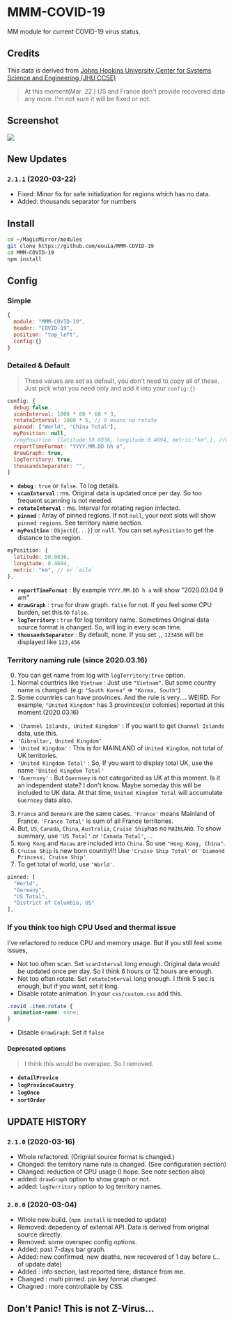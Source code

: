 # MMM-COVID-19
MM module for current COVID-19 virus status.

## Credits
This data is derived from [Johns Hopkins University Center for Systems Science and Engineering (JHU CCSE)](https://github.com/CSSEGISandData/COVID-19)

> At this moment(Mar. 22.) US and France don't provide recovered data any more. I'm not sure it will be fixed or not.

## Screenshot
![](https://raw.githubusercontent.com/eouia/MMM-COVID-19/master/covid.png)

## New Updates
### **`2.1.1` (2020-03-22)**
- Fixed: Minor fix for safe initialization for regions which has no data.
- Added: thousands separator for numbers


## Install
```sh
cd ~/MagicMirror/modules
git clone https://github.com/eouia/MMM-COVID-19
cd MMM-COVID-19
npm install
```

## Config
### Simple
```js
{
  module: "MMM-COVID-19",
  header: "COVID-19",
  position: "top_left",
  config:{}
}
```
### Detailed & Default
> These values are set as default, you don't need to copy all of these. Just pick what you need only and add it into your `config:{}`

```js
config: {
  debug:false,
  scanInterval: 1000 * 60 * 60 * 3,
  rotateInterval: 1000 * 5, // 0 means no rotate
  pinned: ["World", "China Total"],
  myPosition: null,
  //myPosition: {latitude:50.0836, longitude:8.4694, metric:"km",}, //or null. // reserved for later.
  reportTimeFormat: "YYYY.MM.DD hh a",
  drawGraph: true,
  logTerritory: true,
  thousandsSeparator: "",
}
```
- **`debug`** : `true` or `false`. To log details.
- **`scanInterval`** : ms. Original data is updated once per day. So too frequent scanning is not needed.
- **`rotateInterval`** : ms. Interval for rotating region infected.
- **`pinned`** : Array of pinned regions. If not `null`, your next slots will show `pinned regions`. See territory name section.
- **`myPosition`** : `Object`(`{...}`) or `null`. You can set `myPosition` to get the distance to the region.
```js
myPosition: {
  latitude: 50.0836,
  longitude: 8.4694,
  metric: "km", // or `mile`
},
```
- **`reportTimeFormat`** : By example `YYYY.MM.DD h a` will show "2020.03.04 9 am"
- **`drawGraph`** : `true` for draw graph. `false` for not. If you feel some CPU burden, set this to `false`.
- **`logTerritory`** : `true` for log territory name. Sometimes Original data source format is changed. So, will log in every scan time.
- **`thousandsSeparator`** : By default, none. If you set `,`, `123456` will be displayed like `123,456`


### Territory naming rule (since 2020.03.16)
0. You can get name from log with `logTerritory:true` option.
1. Normal countries like `Vietnam` : Just use `"Vietnam"`. But some country name is changed. (e.g: `"South Korea"` => `"Korea, South"`)
2. Some countries can have provinces. And the rule is very.... WEIRD.
For example, `"United Kingdom"` has 3 provinces(or colonies) reported at this moment.(2020.03.16)
- `'Channel Islands, United Kingdom'` : If you want to get `Channel Islands` data, use this.
- `'Gibraltar, United Kingdom'`
- `'United Kingdom'` : This is for MAINLAND of `United Kingdom`, not total of UK territories.
- `'United Kingdom Total'` : So, If you want to display total UK, use the name `'United Kingdom Total'`
- `'Guernsey'` : But `Guernsey` is not categorized as UK at this moment. Is it an independent state? I don't know. Maybe someday this will be included to UK data. At that time, `United Kingdom Total` will accumulate `Guernsey` data also.
3. `France` and `Denmark` are the same cases. `'France'` means Mainland of France. `'France Total'` is sum of all France territories.
4. But, `US`, `Canada`, `China`, `Australia`, `Cruise Ship`has no `MAINLAND`. To show summary, use `'US Total'` or `'Canada Total'`, ...
5. `Hong Kong` and `Macau` are included into `China`. So use `"Hong Kong, China"`.
6. `Cruise Ship` is new born country!!! Use `'Cruise Ship Total'` or `'Diamond Princess, Cruise Ship'`
7. To get total of world, use `'World'`.

```js
pinned: [
  "World",
  "Germany",
  "US Total",
  "District of Columbia, US"
],
```


### If you think too high CPU Used and thermal issue
I've refactored to reduce CPU and memory usage. But if you still feel some issues,
- Not too often scan. Set `scanInterval` long enough. Original data would be updated once per day. So I think 6 hours or 12 hours are enough.
- Not too often rotate. Set `rotateInterval` long enough. I think 5 sec is enough, but if you want, set it long.
- Disable rotate animation. In your `css/custom.css` add this.
```css
.covid .item.rotate {
  animation-name: none;
}
```
- Disable `drawGraph`. Set it `false`




#### Deprecated options
> I think this would be overspec. So I removed.

- **`detailProvice`**
- **`logProvinceCountry`**
- **`logOnce`**
- **`sortOrder`**

## UPDATE HISTORY
### **`2.1.0` (2020-03-16)**
- Whole refactored. (Orignial source format is changed.)
- Changed: the territory name rule is changed. (See configuration section)
- Changed: reduction of CPU usage (I hope. See note section also)
- added: `drawGraph` option to show graph or not.
- added: `logTerritory` option to log territory names.

### **`2.0.0` (2020-03-04)**
- Whole new build. (`npm install` is needed to update)
- Removed: depedency of external API. Data is derived from original source directly.
- Removed: some overspec config options.
- Added: past 7-days bar graph.
- Added: new confirmed, new deaths, new recovered of 1 day before (... of update date)
- Added : info section, last reported time, distance from me.
- Changed : multi pinned. pin key format changed.
- Chagned : more controllable by CSS.




## Don't Panic! This is not Z-Virus...

